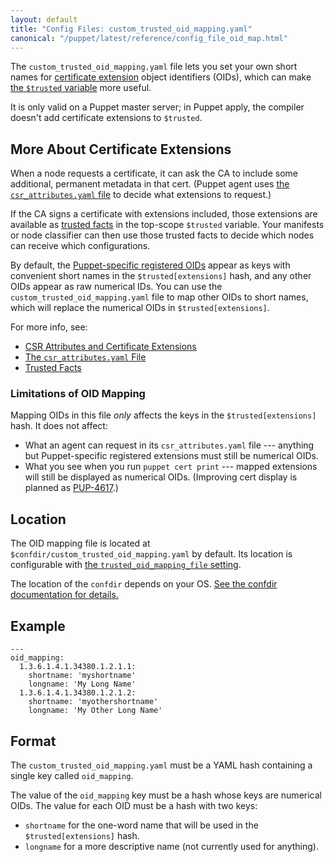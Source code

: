 ```yaml
---
layout: default
title: "Config Files: custom_trusted_oid_mapping.yaml"
canonical: "/puppet/latest/reference/config_file_oid_map.html"
---
```


[extensions]: ./ssl_attributes_extensions.html
[mapping_setting]: /puppet/4.1/reference/configuration.html#trustedoidmappingfile
[pup-4617]: https://tickets.puppetlabs.com/browse/PUP-4617
[csr_attributes]: ./config_file_csr_attributes.html
[trusted]: ./lang_facts_and_builtin_vars.html#trusted-facts
[registered]: ./ssl_attributes_extensions.html#puppet-specific-registered-ids

The `custom_trusted_oid_mapping.yaml` file lets you set your own short names for [certificate extension][extensions] object identifiers (OIDs), which can make [the `$trusted` variable][trusted] more useful.

It is only valid on a Puppet master server; in Puppet apply, the compiler doesn't add certificate extensions to `$trusted`.

## More About Certificate Extensions

When a node requests a certificate, it can ask the CA to include some additional, permanent metadata in that cert. (Puppet agent uses [the `csr_attributes.yaml` file][csr_attributes] to decide what extensions to request.)

If the CA signs a certificate with extensions included, those extensions are available as [trusted facts][trusted] in the top-scope `$trusted` variable. Your manifests or node classifier can then use those trusted facts to decide which nodes can receive which configurations.

By default, the [Puppet-specific registered OIDs][registered] appear as keys with convenient short names in the `$trusted[extensions]` hash, and any other OIDs appear as raw numerical IDs. You can use the `custom_trusted_oid_mapping.yaml` file to map other OIDs to short names, which will replace the numerical OIDs in `$trusted[extensions]`.

For more info, see:

* [CSR Attributes and Certificate Extensions][extensions]
* [The `csr_attributes.yaml` File][csr_attributes]
* [Trusted Facts][trusted]

### Limitations of OID Mapping

Mapping OIDs in this file _only_ affects the keys in the `$trusted[extensions]` hash. It does not affect:

* What an agent can request in its `csr_attributes.yaml` file --- anything but Puppet-specific registered extensions must still be numerical OIDs.
* What you see when you run `puppet cert print` --- mapped extensions will still be displayed as numerical OIDs. (Improving cert display is planned as [PUP-4617][].)

## Location

The OID mapping file is located at `$confdir/custom_trusted_oid_mapping.yaml` by default. Its location is configurable with [the `trusted_oid_mapping_file` setting][mapping_setting].

The location of the `confdir` depends on your OS. [See the confdir documentation for details.][confdir]

[confdir]: ./dirs_confdir.html


## Example

    ---
    oid_mapping:
      1.3.6.1.4.1.34380.1.2.1.1:
        shortname: 'myshortname'
        longname: 'My Long Name'
      1.3.6.1.4.1.34380.1.2.1.2:
        shortname: 'myothershortname'
        longname: 'My Other Long Name'

## Format

The `custom_trusted_oid_mapping.yaml` must be a YAML hash containing a single key called `oid_mapping`.

The value of the `oid_mapping` key must be a hash whose keys are numerical OIDs. The value for each OID must be a hash with two keys:

* `shortname` for the one-word name that will be used in the `$trusted[extensions]` hash.
* `longname` for a more descriptive name (not currently used for anything).
